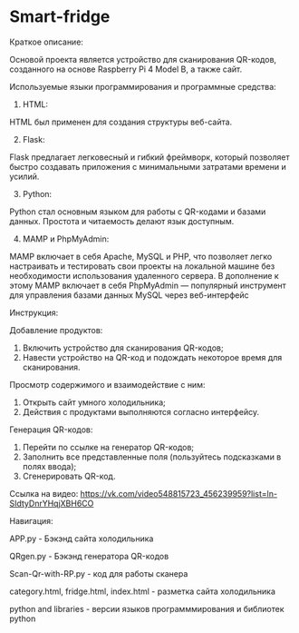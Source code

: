 # Smart-fridge

Краткое описание:

Основой проекта является устройство для сканирования QR-кодов, созданного на основе Raspberry Pi 4 Model B, а также сайт.

Используемые языки программирования и программные средства:

1.	HTML:
   
HTML был применен для создания структуры веб-сайта.

2.	Flask:
   
Flask предлагает легковесный и гибкий фреймворк, который позволяет быстро создавать приложения с минимальными затратами времени и усилий.

3.	Python:
   
Python стал основным языком для работы с QR-кодами и базами данных. Простота и читаемость делают язык доступным.

4.	MAMP и PhpMyAdmin:
   
MAMP включает в себя Apache, MySQL и PHP, что позволяет легко настраивать и тестировать свои проекты на локальной машине без необходимости использования удаленного сервера. В дополнение к этому MAMP включает в себя PhpMyAdmin — популярный инструмент для управления базами данных MySQL через веб-интерфейс





Инструкция:

Добавление продуктов:
1.	Включить устройство для сканирования QR-кодов;
2.	Навести устройство на QR-код и подождать некоторое время для сканирования.
   
Просмотр содержимого и взаимодействие с ним:
1.	Открыть сайт умного холодильника;
2.	Действия с продуктами выполняются согласно интерфейсу.

Генерация QR-кодов:
1.	Перейти по ссылке на генератор QR-кодов;
2.	Заполнить все представленные поля (пользуйтесь подсказками в полях ввода);
3.	Сгенерировать QR-код.


Ссылка на видео:
https://vk.com/video548815723_456239959?list=ln-SIdtyDnrYHqjXBH6CO


Навигация:

APP.py - Бэкэнд сайта холодильника

QRgen.py - Бэкэнд генератора QR-кодов

Scan-Qr-with-RP.py - код для работы сканера

category.html, fridge.html, index.html - разметка сайта холодильника

python and libraries - версии языков программмирования и библиотек python




